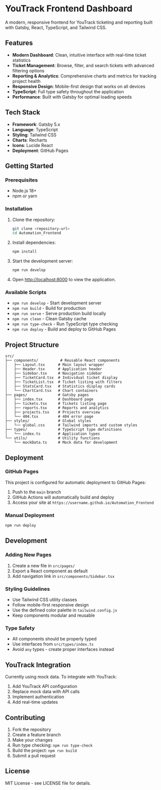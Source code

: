 # YouTrack Frontend Dashboard

A modern, responsive frontend for YouTrack ticketing and reporting built with Gatsby, React, TypeScript, and Tailwind CSS.

## Features

- **Modern Dashboard**: Clean, intuitive interface with real-time ticket statistics
- **Ticket Management**: Browse, filter, and search tickets with advanced filtering options
- **Reporting & Analytics**: Comprehensive charts and metrics for tracking project health
- **Responsive Design**: Mobile-first design that works on all devices
- **TypeScript**: Full type safety throughout the application
- **Performance**: Built with Gatsby for optimal loading speeds

## Tech Stack

- **Framework**: Gatsby 5.x
- **Language**: TypeScript
- **Styling**: Tailwind CSS
- **Charts**: Recharts
- **Icons**: Lucide React
- **Deployment**: GitHub Pages

## Getting Started

### Prerequisites

- Node.js 18+ 
- npm or yarn

### Installation

1. Clone the repository:
   ```bash
   git clone <repository-url>
   cd Automation_Frontend
   ```

2. Install dependencies:
   ```bash
   npm install
   ```

3. Start the development server:
   ```bash
   npm run develop
   ```

4. Open [http://localhost:8000](http://localhost:8000) to view the application.

### Available Scripts

- `npm run develop` - Start development server
- `npm run build` - Build for production
- `npm run serve` - Serve production build locally
- `npm run clean` - Clean Gatsby cache
- `npm run type-check` - Run TypeScript type checking
- `npm run deploy` - Build and deploy to GitHub Pages

## Project Structure

```
src/
├── components/          # Reusable React components
│   ├── Layout.tsx      # Main layout wrapper
│   ├── Header.tsx      # Application header
│   ├── Sidebar.tsx     # Navigation sidebar
│   ├── TicketCard.tsx  # Individual ticket display
│   ├── TicketList.tsx  # Ticket listing with filters
│   ├── StatsCard.tsx   # Statistics display cards
│   └── ChartCard.tsx   # Chart containers
├── pages/              # Gatsby pages
│   ├── index.tsx       # Dashboard page
│   ├── tickets.tsx     # Tickets listing page
│   ├── reports.tsx     # Reports and analytics
│   ├── projects.tsx    # Projects overview
│   └── 404.tsx         # 404 error page
├── styles/             # Global styles
│   └── global.css      # Tailwind imports and custom styles
├── types/              # TypeScript type definitions
│   └── index.ts        # Application types
└── utils/              # Utility functions
    └── mockData.ts     # Mock data for development
```

## Deployment

### GitHub Pages

This project is configured for automatic deployment to GitHub Pages:

1. Push to the `main` branch
2. GitHub Actions will automatically build and deploy
3. Access your site at `https://username.github.io/Automation_Frontend`

### Manual Deployment

```bash
npm run deploy
```

## Development

### Adding New Pages

1. Create a new file in `src/pages/`
2. Export a React component as default
3. Add navigation link in `src/components/Sidebar.tsx`

### Styling Guidelines

- Use Tailwind CSS utility classes
- Follow mobile-first responsive design
- Use the defined color palette in `tailwind.config.js`
- Keep components modular and reusable

### Type Safety

- All components should be properly typed
- Use interfaces from `src/types/index.ts`
- Avoid `any` types - create proper interfaces instead

## YouTrack Integration

Currently using mock data. To integrate with YouTrack:

1. Add YouTrack API configuration
2. Replace mock data with API calls
3. Implement authentication
4. Add real-time updates

## Contributing

1. Fork the repository
2. Create a feature branch
3. Make your changes
4. Run type checking: `npm run type-check`
5. Build the project: `npm run build`
6. Submit a pull request

## License

MIT License - see LICENSE file for details.
